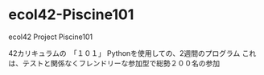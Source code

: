 # ecol42-Piscine101
ecol42 Project Piscine101

42カリキュラムの　「１０１」
Pythonを使用しての、2週間のプログラム
これは、テストと関係なくフレンドリーな参加型で総勢２００名の参加
